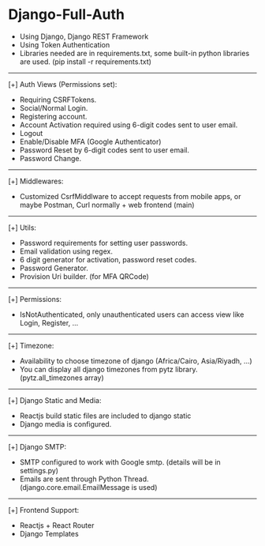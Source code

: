 # Django-Full-Auth

- Using Django, Django REST Framework
- Using Token Authentication
- Libraries needed are in requirements.txt, some built-in python libraries are used.
(pip install -r requirements.txt)

----------------
[+] Auth Views (Permissions set):

- Requiring CSRFTokens.
- Social/Normal Login.
- Registering account.
- Account Activation required using 6-digit codes sent to user email.
- Logout
- Enable/Disable MFA (Google Authenticator)
- Password Reset by 6-digit codes sent to user email.
- Password Change.

-------------------------
[+] Middlewares:

- Customized CsrfMiddlware to accept requests from mobile apps, or maybe Postman, Curl normally + web frontend (main)

-------------------
[+] Utils:

- Password requirements for setting user passwords.
- Email validation using regex.
- 6 digit generator for activation, password reset codes.
- Password Generator.
- Provision Uri builder. (for MFA QRCode)

------------------------
[+] Permissions:

- IsNotAuthenticated, only unauthenticated users can access view like Login, Register, ...

-------------------------------------------------------------
[+] Timezone:

- Availability to choose timezone of django (Africa/Cairo, Asia/Riyadh, ...)
- You can display all django timezones from pytz library. (pytz.all_timezones array)

------------------------------
[+] Django Static and Media:

- Reactjs build static files are included to django static
- Django media is configured.

-------------------------------
[+] Django SMTP:

- SMTP configured to work with Google smtp. (details will be in settings.py)
- Emails are sent through Python Thread. (django.core.email.EmailMessage is used)

-----------------
[+] Frontend Support:

- Reactjs + React Router
- Django Templates
